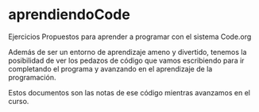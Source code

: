 aprendiendoCode
===============

Ejercicios Propuestos para aprender a programar con el sistema Code.org

Además de ser un entorno de aprendizaje ameno y divertido, tenemos la posibilidad de ver los pedazos de código que vamos escribiendo para ir completando el programa y avanzando en el aprendizaje de la programación.

Estos documentos son las notas de ese código mientras avanzamos en el curso.
